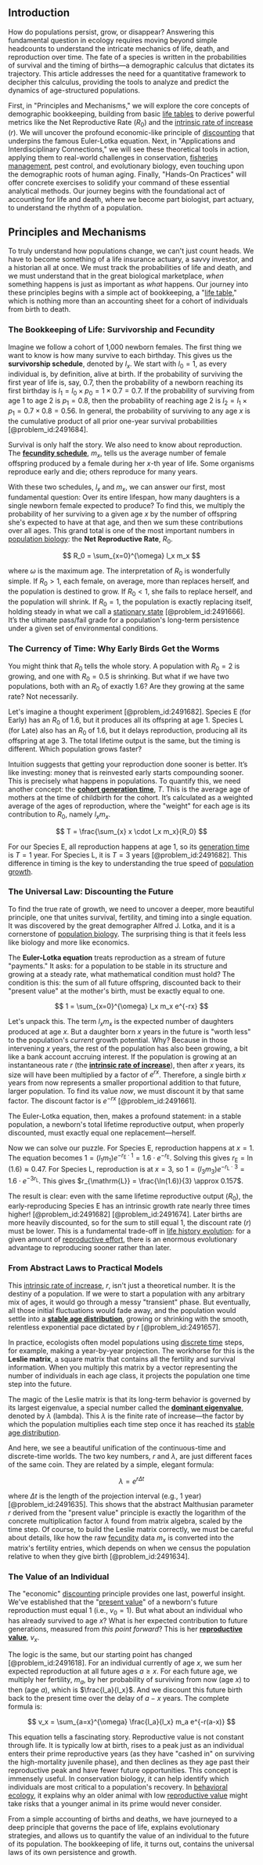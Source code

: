 ## Introduction
How do populations persist, grow, or disappear? Answering this fundamental question in ecology requires moving beyond simple headcounts to understand the intricate mechanics of life, death, and reproduction over time. The fate of a species is written in the probabilities of survival and the timing of births—a demographic calculus that dictates its trajectory. This article addresses the need for a quantitative framework to decipher this calculus, providing the tools to analyze and predict the dynamics of age-structured populations.

First, in "Principles and Mechanisms," we will explore the core concepts of demographic bookkeeping, building from basic [life tables](@article_id:154212) to derive powerful metrics like the Net Reproductive Rate ($R_0$) and the [intrinsic rate of increase](@article_id:145501) ($r$). We will uncover the profound economic-like principle of [discounting](@article_id:138676) that underpins the famous Euler-Lotka equation. Next, in "Applications and Interdisciplinary Connections," we will see these theoretical tools in action, applying them to real-world challenges in conservation, [fisheries management](@article_id:181961), pest control, and evolutionary biology, even touching upon the demographic roots of human aging. Finally, "Hands-On Practices" will offer concrete exercises to solidify your command of these essential analytical methods. Our journey begins with the foundational act of accounting for life and death, where we become part biologist, part actuary, to understand the rhythm of a population.

## Principles and Mechanisms

To truly understand how populations change, we can't just count heads. We have to become something of a life insurance actuary, a savvy investor, and a historian all at once. We must track the probabilities of life and death, and we must understand that in the great biological marketplace, *when* something happens is just as important as *what* happens. Our journey into these principles begins with a simple act of bookkeeping, a "[life table](@article_id:139205)," which is nothing more than an accounting sheet for a cohort of individuals from birth to death.

### The Bookkeeping of Life: Survivorship and Fecundity

Imagine we follow a cohort of 1,000 newborn females. The first thing we want to know is how many survive to each birthday. This gives us the **survivorship schedule**, denoted by $l_x$. We start with $l_0 = 1$, as every individual is, by definition, alive at birth. If the probability of surviving the first year of life is, say, $0.7$, then the probability of a newborn reaching its first birthday is $l_1 = l_0 \times p_0 = 1 \times 0.7 = 0.7$. If the probability of surviving from age 1 to age 2 is $p_1 = 0.8$, then the probability of reaching age 2 is $l_2 = l_1 \times p_1 = 0.7 \times 0.8 = 0.56$. In general, the probability of surviving to any age $x$ is the cumulative product of all prior one-year survival probabilities [@problem_id:2491684].

Survival is only half the story. We also need to know about reproduction. The **[fecundity schedule](@article_id:188154)**, $m_x$, tells us the average number of female offspring produced by a female during her $x$-th year of life. Some organisms reproduce early and die; others reproduce for many years.

With these two schedules, $l_x$ and $m_x$, we can answer our first, most fundamental question: Over its entire lifespan, how many daughters is a single newborn female expected to produce? To find this, we multiply the probability of her surviving to a given age $x$ by the number of offspring she's expected to have at that age, and then we sum these contributions over all ages. This grand total is one of the most important numbers in [population biology](@article_id:153169): the **Net Reproductive Rate**, $R_0$.

$$ R_0 = \sum_{x=0}^{\omega} l_x m_x $$

where $\omega$ is the maximum age. The interpretation of $R_0$ is wonderfully simple. If $R_0 > 1$, each female, on average, more than replaces herself, and the population is destined to grow. If $R_0 \lt 1$, she fails to replace herself, and the population will shrink. If $R_0 = 1$, the population is exactly replacing itself, holding steady in what we call a [stationary state](@article_id:264258) [@problem_id:2491666]. It’s the ultimate pass/fail grade for a population's long-term persistence under a given set of environmental conditions.

### The Currency of Time: Why Early Birds Get the Worms

You might think that $R_0$ tells the whole story. A population with $R_0=2$ is growing, and one with $R_0=0.5$ is shrinking. But what if we have two populations, both with an $R_0$ of exactly $1.6$? Are they growing at the same rate? Not necessarily.

Let's imagine a thought experiment [@problem_id:2491682]. Species E (for Early) has an $R_0$ of $1.6$, but it produces all its offspring at age 1. Species L (for Late) also has an $R_0$ of $1.6$, but it delays reproduction, producing all its offspring at age 3. The total lifetime output is the same, but the timing is different. Which population grows faster?

Intuition suggests that getting your reproduction done sooner is better. It’s like investing: money that is reinvested early starts compounding sooner. This is precisely what happens in populations. To quantify this, we need another concept: the **[cohort generation time](@article_id:200522)**, $T$. This is the average age of mothers at the time of childbirth for the cohort. It’s calculated as a weighted average of the ages of reproduction, where the "weight" for each age is its contribution to $R_0$, namely $l_x m_x$.

$$ T = \frac{\sum_{x} x \cdot l_x m_x}{R_0} $$

For our Species E, all reproduction happens at age 1, so its [generation time](@article_id:172918) is $T=1$ year. For Species L, it is $T=3$ years [@problem_id:2491682]. This difference in timing is the key to understanding the true speed of [population growth](@article_id:138617).

### The Universal Law: Discounting the Future

To find the true rate of growth, we need to uncover a deeper, more beautiful principle, one that unites survival, fertility, and timing into a single equation. It was discovered by the great demographer Alfred J. Lotka, and it is a cornerstone of [population biology](@article_id:153169). The surprising thing is that it feels less like biology and more like economics.

The **Euler-Lotka equation** treats reproduction as a stream of future "payments." It asks: for a population to be stable in its structure and growing at a steady rate, what mathematical condition must hold? The condition is this: the sum of all future offspring, discounted back to their "present value" at the mother's birth, must be exactly equal to one.

$$ 1 = \sum_{x=0}^{\omega} l_x m_x e^{-rx} $$

Let's unpack this. The term $l_x m_x$ is the expected number of daughters produced at age $x$. But a daughter born $x$ years in the future is "worth less" to the population's *current* growth potential. Why? Because in those intervening $x$ years, the rest of the population has also been growing, a bit like a bank account accruing interest. If the population is growing at an instantaneous rate $r$ (the **[intrinsic rate of increase](@article_id:145501)**), then after $x$ years, its size will have been multiplied by a factor of $e^{rx}$. Therefore, a single birth $x$ years from now represents a smaller proportional addition to that future, larger population. To find its value *now*, we must discount it by that same factor. The discount factor is $e^{-rx}$ [@problem_id:2491661].

The Euler-Lotka equation, then, makes a profound statement: in a stable population, a newborn's total lifetime reproductive output, when properly discounted, must exactly equal one replacement—herself.

Now we can solve our puzzle. For Species E, reproduction happens at $x=1$. The equation becomes $1 = (l_1 m_1) e^{-r_{\mathrm{E}} \cdot 1} = 1.6 \cdot e^{-r_{\mathrm{E}}}$. Solving this gives $r_{\mathrm{E}} = \ln(1.6) \approx 0.47$. For Species L, reproduction is at $x=3$, so $1 = (l_3 m_3) e^{-r_{\mathrm{L}} \cdot 3} = 1.6 \cdot e^{-3r_{\mathrm{L}}}$. This gives $r_{\mathrm{L}} = \frac{\ln(1.6)}{3} \approx 0.157$.

The result is clear: even with the same lifetime reproductive output ($R_0$), the early-reproducing Species E has an intrinsic growth rate nearly three times higher! [@problem_id:2491682] [@problem_id:2491674]. Later births are more heavily discounted, so for the sum to still equal 1, the discount rate ($r$) must be lower. This is a fundamental trade-off in [life history evolution](@article_id:173461): for a given amount of [reproductive effort](@article_id:169073), there is an enormous evolutionary advantage to reproducing sooner rather than later.

### From Abstract Laws to Practical Models

This [intrinsic rate of increase](@article_id:145501), $r$, isn't just a theoretical number. It is the destiny of a population. If we were to start a population with any arbitrary mix of ages, it would go through a messy "transient" phase. But eventually, all those initial fluctuations would fade away, and the population would settle into a **[stable age distribution](@article_id:184913)**, growing or shrinking with the smooth, relentless exponential pace dictated by $r$ [@problem_id:2491657].

In practice, ecologists often model populations using [discrete time](@article_id:637015) steps, for example, making a year-by-year projection. The workhorse for this is the **Leslie matrix**, a square matrix that contains all the fertility and survival information. When you multiply this matrix by a vector representing the number of individuals in each age class, it projects the population one time step into the future.

The magic of the Leslie matrix is that its long-term behavior is governed by its largest eigenvalue, a special number called the **[dominant eigenvalue](@article_id:142183)**, denoted by $\lambda$ (lambda). This $\lambda$ is the finite rate of increase—the factor by which the population multiplies each time step once it has reached its [stable age distribution](@article_id:184913).

And here, we see a beautiful unification of the continuous-time and discrete-time worlds. The two key numbers, $r$ and $\lambda$, are just different faces of the same coin. They are related by a simple, elegant formula:

$$ \lambda = e^{r \Delta t} $$

where $\Delta t$ is the length of the projection interval (e.g., 1 year) [@problem_id:2491635]. This shows that the abstract Malthusian parameter $r$ derived from the "present value" principle is exactly the logarithm of the concrete multiplication factor $\lambda$ found from matrix algebra, scaled by the time step. Of course, to build the Leslie matrix correctly, we must be careful about details, like how the raw [fecundity](@article_id:180797) data $m_x$ is converted into the matrix's fertility entries, which depends on when we census the population relative to when they give birth [@problem_id:2491634].

### The Value of an Individual

The "economic" [discounting](@article_id:138676) principle provides one last, powerful insight. We've established that the "[present value](@article_id:140669)" of a newborn's future reproduction must equal 1 (i.e., $v_0 = 1$). But what about an individual who has already survived to age $x$? What is her expected contribution to future generations, measured from *this point forward*? This is her **[reproductive value](@article_id:190829)**, $v_x$.

The logic is the same, but our starting point has changed [@problem_id:2491618]. For an individual currently of age $x$, we sum her expected reproduction at all future ages $a \ge x$. For each future age, we multiply her fertility, $m_a$, by her probability of surviving from now (age $x$) to then (age $a$), which is $\frac{l_a}{l_x}$. And we discount this future birth back to the present time over the delay of $a-x$ years. The complete formula is:

$$ v_x = \sum_{a=x}^{\omega} \frac{l_a}{l_x} m_a e^{-r(a-x)} $$

This equation tells a fascinating story. Reproductive value is not constant through life. It is typically low at birth, rises to a peak just as an individual enters their prime reproductive years (as they have "cashed in" on surviving the high-mortality juvenile phase), and then declines as they age past their reproductive peak and have fewer future opportunities. This concept is immensely useful. In conservation biology, it can help identify which individuals are most critical to a population's recovery. In [behavioral ecology](@article_id:152768), it explains why an older animal with low [reproductive value](@article_id:190829) might take risks that a younger animal in its prime would never consider.

From a simple accounting of births and deaths, we have journeyed to a deep principle that governs the pace of life, explains evolutionary strategies, and allows us to quantify the value of an individual to the future of its population. The bookkeeping of life, it turns out, contains the universal laws of its own persistence and growth.